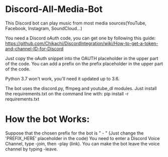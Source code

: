 # Discord-All-Media-Bot
This Discord bot can play music from most media sources(YouTube, Facebook, Instagram, SoundCloud...)

You need a Discord oAuth code, you can get one by following this guide: https://github.com/Chikachi/DiscordIntegration/wiki/How-to-get-a-token-and-channel-ID-for-Discord

Just copy the oAuth snippet into the OAUTH placeholder in the upper part of the code.
You can add a prefix on the prefix placeholder in the upper part of the code.

Python 3.7 won't work, you'll need it updated up to 3.6.

The bot uses the discord.py, ffmpeg and youtube_dl modules. Just install the requirements.txt on the command line with: pip install -r requirements.txt

# How the bot Works:
Suppose that the chosen prefix for the bot is " - " (Just change the 'PREFIX_HERE' placeholder in the code)
You need to enter a Discord Voice Channel, type -join, then -play (link). You can make the bot leave the voice channel by typing -leave.
